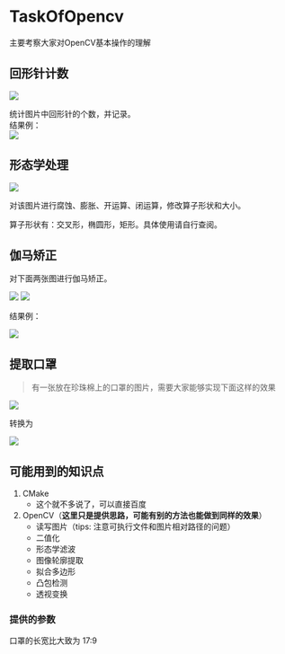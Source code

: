 # TaskOfOpencv

主要考察大家对OpenCV基本操作的理解

## 回形针计数

![](https://images.null-qwerty.top/phoenix/count.png)

统计图片中回形针的个数，并记录。  
结果例：  
![](https://images.null-qwerty.top/phoenix/count_res.png)

## 形态学处理 

![](https://images.null-qwerty.top/phoenix/形态学处理.png)

对该图片进行腐蚀、膨胀、开运算、闭运算，修改算子形状和大小。

算子形状有：交叉形，椭圆形，矩形。具体使用请自行查阅。

## 伽马矫正 

对下面两张图进行伽马矫正。

![](https://images.null-qwerty.top/phoenix/伽马校正-1.png)
![](https://images.null-qwerty.top/phoenix/伽马矫正-2.jpg)

结果例：

![](https://images.null-qwerty.top/phoenix/伽马矫正.png)

## 提取口罩
> 有一张放在珍珠棉上的口罩的图片，需要大家能够实现下面这样的效果

![](./img/src.jpg)

转换为

![](https://images.null-qwerty.top/phoenix/mask_result.jpg)
## 可能用到的知识点
1. CMake
   + 这个就不多说了，可以直接百度
2. OpenCV（**这里只是提供思路，可能有别的方法也能做到同样的效果**）
   + 读写图片（tips: 注意可执行文件和图片相对路径的问题）
   + 二值化
   + 形态学滤波
   + 图像轮廓提取
   + 拟合多边形
   + 凸包检测
   + 透视变换

### 提供的参数
口罩的长宽比大致为 17:9


